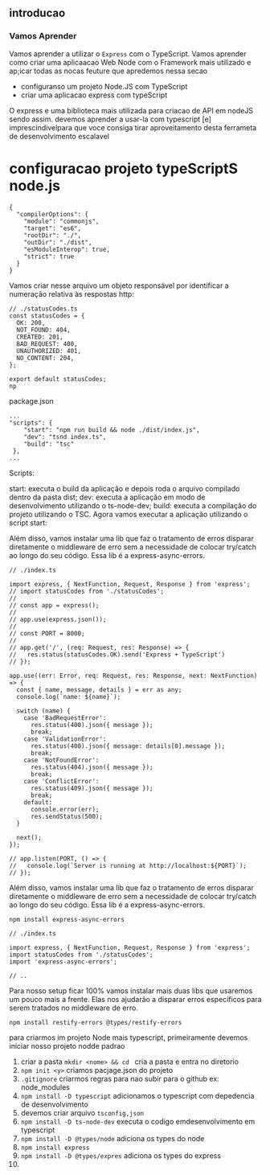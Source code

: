 ## introducao
### Vamos Aprender

Vamos aprender a utilizar o `Express`  com o TypeScript. Vamos aprender como criar uma aplicaacao Web Node com o Framework mais utilizado e ap;icar todas as nocas feuture que apredemos nessa secao
- configuranso um projeto  Node.JS com TypeScript
- criar uma aplicacao express com typeScript

O express e uma biblioteca mais utilizada para criacao de API em nodeJS sendo assim. devemos aprender a usar-la com typescript [e] imprescindivelpara que voce consiga tirar aproveitamento desta ferrameta de desenvolvimento escalavel

# configuracao projeto typeScriptS node.js

```
{
  "compilerOptions": {
    "module": "commonjs",
    "target": "es6",
    "rootDir": "./",
    "outDir": "./dist",
    "esModuleInterop": true,
    "strict": true
  }
}
```
Vamos criar nesse arquivo um objeto responsável por identificar a numeração relativa às respostas http:
```
// ./statusCodes.ts
const statusCodes = {
  OK: 200,
  NOT_FOUND: 404,
  CREATED: 201,
  BAD_REQUEST: 400,
  UNAUTHORIZED: 401,
  NO_CONTENT: 204,
};

export default statusCodes;
np
```
package.json
```
...
"scripts": {
    "start": "npm run build && node ./dist/index.js",
    "dev": "tsnd index.ts",
    "build": "tsc"
 },
...
```

Scripts:

start: executa o build da aplicação e depois roda o arquivo compilado dentro da pasta dist;
dev: executa a aplicação em modo de desenvolvimento utilizando o ts-node-dev;
build: executa a compilação do projeto utilizando o TSC.
Agora vamos executar a aplicação utilizando o script start:


Além disso, vamos instalar uma lib que faz o tratamento de erros disparar diretamente o middleware de erro sem a necessidade de colocar try/catch ao longo do seu código. Essa lib é a express-async-errors.

```
// ./index.ts

import express, { NextFunction, Request, Response } from 'express';
// import statusCodes from './statusCodes';
//
// const app = express();
//
// app.use(express.json());
//
// const PORT = 8000;
//
// app.get('/', (req: Request, res: Response) => {
//   res.status(statusCodes.OK).send('Express + TypeScript')
// });

app.use((err: Error, req: Request, res: Response, next: NextFunction) => {
  const { name, message, details } = err as any;
  console.log(`name: ${name}`);

  switch (name) {
    case 'BadRequestError':
      res.status(400).json({ message });
      break;
    case 'ValidationError':
      res.status(400).json({ message: details[0].message });
      break;
    case 'NotFoundError':
      res.status(404).json({ message });
      break;
    case 'ConflictError':
      res.status(409).json({ message });
      break;
    default:
      console.error(err);
      res.sendStatus(500);
  }

  next();
});

// app.listen(PORT, () => {
//   console.log(`Server is running at http://localhost:${PORT}`);
// });
```

Além disso, vamos instalar uma lib que faz o tratamento de erros disparar diretamente o middleware de erro sem a necessidade de colocar try/catch ao longo do seu código. Essa lib é a express-async-errors.

`npm install express-async-errors`

```
// ./index.ts

import express, { NextFunction, Request, Response } from 'express';
import statusCodes from './statusCodes';
import 'express-async-errors';

// ..

```
Para nosso setup ficar 100% vamos instalar mais duas libs que usaremos um pouco mais a frente. Elas nos ajudarão a disparar erros específicos para serem tratados no middleware de erro.

`npm install restify-errors @types/restify-errors`



para criarmos im projeto Node mais typescript, primeiramente devemos iniciar nosso projeto nodde padrao

1. criar a pasta `mkdir <nome> && cd `  cria a pasta e entra no diretorio
2. `npm init <y>` criamos pacjage.json do projeto
3. `.gitignore`  criarmos regras para nao subir para o github ex: node_modules
4. `npm install -D typescript` adicionamos o typescript com depedencia de desenvolvimento
5. devemos criar arquivo `tsconfig,json`
6. `npm install -D ts-node-dev` executa o codigo emdesenvolvimento em typescript
7. `npm install -D @types/node` adiciona os types do  node
8. `npm install express`
9. `npm install -D @types/expres` adiciona os types do  express
10.
